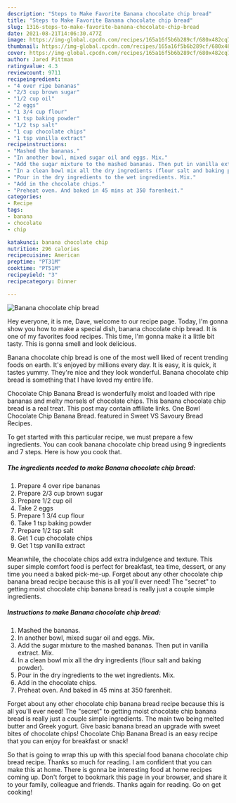 ```yaml
---
description: "Steps to Make Favorite Banana chocolate chip bread"
title: "Steps to Make Favorite Banana chocolate chip bread"
slug: 1316-steps-to-make-favorite-banana-chocolate-chip-bread
date: 2021-08-21T14:06:30.477Z
image: https://img-global.cpcdn.com/recipes/165a16f5b6b289cf/680x482cq70/banana-chocolate-chip-bread-recipe-main-photo.jpg
thumbnail: https://img-global.cpcdn.com/recipes/165a16f5b6b289cf/680x482cq70/banana-chocolate-chip-bread-recipe-main-photo.jpg
cover: https://img-global.cpcdn.com/recipes/165a16f5b6b289cf/680x482cq70/banana-chocolate-chip-bread-recipe-main-photo.jpg
author: Jared Pittman
ratingvalue: 4.3
reviewcount: 9711
recipeingredient:
- "4 over ripe bananas"
- "2/3 cup brown sugar"
- "1/2 cup oil"
- "2 eggs"
- "1 3/4 cup flour"
- "1 tsp baking powder"
- "1/2 tsp salt"
- "1 cup chocolate chips"
- "1 tsp vanilla extract"
recipeinstructions:
- "Mashed the bananas."
- "In another bowl, mixed sugar oil and eggs. Mix."
- "Add the sugar mixture to the mashed bananas. Then put in vanilla extract. Mix."
- "In a clean bowl mix all the dry ingredients (flour salt and baking powder)."
- "Pour in the dry ingredients to the wet ingredients. Mix."
- "Add in the chocolate chips."
- "Preheat oven. And baked in 45 mins at 350 farenheit."
categories:
- Recipe
tags:
- banana
- chocolate
- chip

katakunci: banana chocolate chip 
nutrition: 296 calories
recipecuisine: American
preptime: "PT31M"
cooktime: "PT51M"
recipeyield: "3"
recipecategory: Dinner

---
```



![Banana chocolate chip bread](https://img-global.cpcdn.com/recipes/165a16f5b6b289cf/680x482cq70/banana-chocolate-chip-bread-recipe-main-photo.jpg)

Hey everyone, it is me, Dave, welcome to our recipe page. Today, I'm gonna show you how to make a special dish, banana chocolate chip bread. It is one of my favorites food recipes. This time, I'm gonna make it a little bit tasty. This is gonna smell and look delicious.

Banana chocolate chip bread is one of the most well liked of recent trending foods on earth. It's enjoyed by millions every day. It is easy, it is quick, it tastes yummy. They're nice and they look wonderful. Banana chocolate chip bread is something that I have loved my entire life.

Chocolate Chip Banana Bread is wonderfully moist and loaded with ripe bananas and melty morsels of chocolate chips. This banana chocolate chip bread is a real treat. This post may contain affiliate links. One Bowl Chocolate Chip Banana Bread. featured in Sweet VS Savoury Bread Recipes.


To get started with this particular recipe, we must prepare a few ingredients. You can cook banana chocolate chip bread using 9 ingredients and 7 steps. Here is how you cook that.

<!--inarticleads1-->

##### The ingredients needed to make Banana chocolate chip bread:

1. Prepare 4 over ripe bananas
1. Prepare 2/3 cup brown sugar
1. Prepare 1/2 cup oil
1. Take 2 eggs
1. Prepare 1 3/4 cup flour
1. Take 1 tsp baking powder
1. Prepare 1/2 tsp salt
1. Get 1 cup chocolate chips
1. Get 1 tsp vanilla extract


Meanwhile, the chocolate chips add extra indulgence and texture. This super simple comfort food is perfect for breakfast, tea time, dessert, or any time you need a baked pick-me-up. Forget about any other chocolate chip banana bread recipe because this is all you&#39;ll ever need! The &#34;secret&#34; to getting moist chocolate chip banana bread is really just a couple simple ingredients. 

<!--inarticleads2-->

##### Instructions to make Banana chocolate chip bread:

1. Mashed the bananas.
1. In another bowl, mixed sugar oil and eggs. Mix.
1. Add the sugar mixture to the mashed bananas. Then put in vanilla extract. Mix.
1. In a clean bowl mix all the dry ingredients (flour salt and baking powder).
1. Pour in the dry ingredients to the wet ingredients. Mix.
1. Add in the chocolate chips.
1. Preheat oven. And baked in 45 mins at 350 farenheit.


Forget about any other chocolate chip banana bread recipe because this is all you&#39;ll ever need! The &#34;secret&#34; to getting moist chocolate chip banana bread is really just a couple simple ingredients. The main two being melted butter and Greek yogurt. Give basic banana bread an upgrade with sweet bites of chocolate chips! Chocolate Chip Banana Bread is an easy recipe that you can enjoy for breakfast or snack! 

So that is going to wrap this up with this special food banana chocolate chip bread recipe. Thanks so much for reading. I am confident that you can make this at home. There is gonna be interesting food at home recipes coming up. Don't forget to bookmark this page in your browser, and share it to your family, colleague and friends. Thanks again for reading. Go on get cooking!
